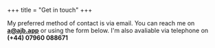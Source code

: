 +++
title = "Get in touch"
+++

My preferred method of contact is via email. You can reach me on
**[a@ajb.app](mailto:a@ajb.app)** or using the form below. I'm also avaliable via
telephone on **(+44) 07960 088671**


